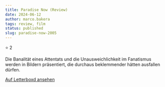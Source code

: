 ```yaml
---
title: Paradise Now (Review)
date: 2024-06-12
author: marco.bakera
tags: review, film
status: published
slug: paradise-now-2005
---
```


⭐ 2

Die Banalität eines Attentats und die Unausweichlichkeit im Fanatismus werden in Bildern präsentiert, die durchaus beklemmender hätten ausfallen dürfen.

[Auf Letterboxd ansehen](https://boxd.it/6ERF3p)

